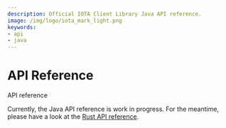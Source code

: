 ```yaml
---
description: Official IOTA Client Library Java API reference.
image: /img/logo/iota_mark_light.png
keywords:
- api
- java
---
```

# API Reference

API reference

Currently, the Java API reference is work in progress. For the meantime, please have a look at the [Rust API reference](https://docs.rs/iota-client).